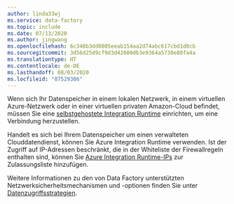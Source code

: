 ```yaml
---
author: linda33wj
ms.service: data-factory
ms.topic: include
ms.date: 07/13/2020
ms.author: jingwang
ms.openlocfilehash: 6c348b3dd0005eeab154aa2d74abc617cbd1d0cb
ms.sourcegitcommit: 3d56d25d9cf9d3d42600db3e9364a5730e80fa4a
ms.translationtype: HT
ms.contentlocale: de-DE
ms.lasthandoff: 08/03/2020
ms.locfileid: "87529386"
---
```

<!--
    Separate the generic requirement on Self-hosted Integration Runtime set-up from connector articles.
-->
Wenn sich Ihr Datenspeicher in einem lokalen Netzwerk, in einem virtuellen Azure-Netzwerk oder in einer virtuellen privaten Amazon-Cloud befindet, müssen Sie eine [selbstgehostete Integration Runtime](../articles/data-factory/create-self-hosted-integration-runtime.md) einrichten, um eine Verbindung herzustellen.

Handelt es sich bei Ihrem Datenspeicher um einen verwalteten Clouddatendienst, können Sie Azure Integration Runtime verwenden. Ist der Zugriff auf IP-Adressen beschränkt, die in der Whiteliste der Firewallregeln enthalten sind, können Sie [Azure Integration Runtime-IPs](../articles/data-factory/azure-integration-runtime-ip-addresses.md) zur Zulassungsliste hinzufügen. 

Weitere Informationen zu den von Data Factory unterstützten Netzwerksicherheitsmechanismen und -optionen finden Sie unter [Datenzugriffsstrategien](../articles/data-factory/data-access-strategies.md).
